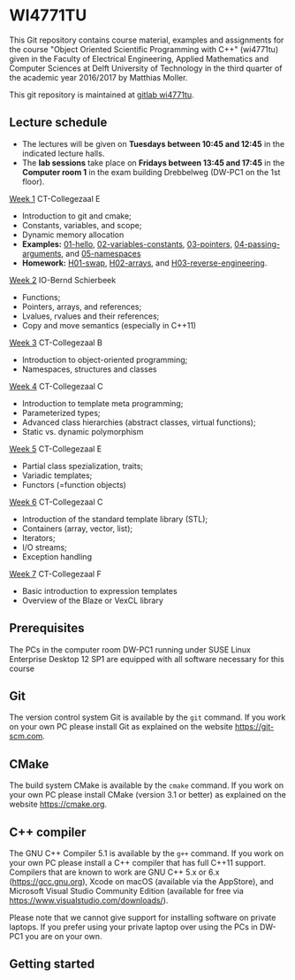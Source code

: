 WI4771TU
========

This Git repository contains course material, examples and assignments
for the course "Object Oriented Scientific Programming with C++"
(wi4771tu) given in the Faculty of Electrical Engineering, Applied
Mathematics and Computer Sciences at Delft University of Technology in
the third quarter of the academic year 2016/2017 by Matthias Moller.

This git repository is maintained at [gitlab wi4771tu].

Lecture schedule
----------------

-   The lectures will be given on **Tuesdays between 10:45 and 12:45** 
    in the indicated lecture halls. 
-   The **lab sessions** take place on **Fridays between 13:45 and 17:45** 
    in the **Computer room 1** in the exam building Drebbelweg (DW-PC1 on the 1st floor).

[Week 1](slides/week1.pdf) CT-Collegezaal E
-  Introduction to git and cmake;
-  Constants, variables, and scope;
-  Dynamic memory allocation
-  **Examples:**
   [01-hello],
   [02-variables-constants],
   [03-pointers],
   [04-passing-arguments], and
   [05-namespaces]
- **Homework:**
   [H01-swap],
   [H02-arrays], and
   [H03-reverse-engineering].

[Week 2](slides/week2.pdf) IO-Bernd Schierbeek
- Functions;
- Pointers, arrays, and references;
- Lvalues, rvalues and their references;
- Copy and move semantics (especially in C++11)
   
[Week 3](slides/week3.pdf) CT-Collegezaal B
- Introduction to object-oriented programming;
- Namespaces, structures and classes
   
[Week 4](slides/week4.pdf) CT-Collegezaal C
- Introduction to template meta programming;
- Parameterized types;
- Advanced class hierarchies (abstract classes, virtual functions);
- Static vs. dynamic polymorphism
   
[Week 5](slides/week5.pdf) CT-Collegezaal E
- Partial class spezialization, traits;
- Variadic templates;
- Functors (=function objects)
   
[Week 6](slides/week6.pdf) CT-Collegezaal C
- Introduction of the standard template library (STL);
- Containers (array, vector, list);
- Iterators;
- I/O streams;
- Exception handling
   
[Week 7](slides/week7.pdf) CT-Collegezaal F
- Basic introduction to expression templates
- Overview of the Blaze or VexCL library

Prerequisites
-------------

The PCs in the computer room DW-PC1 running under SUSE Linux Enterprise Desktop 
12 SP1 are equipped with all software necessary for this course

Git
---
The version control system Git is available by the `git` command. If you work on
your own PC please install Git as explained on the website https://git-scm.com.

CMake
-----
The build system CMake is available by the `cmake` command. If you work on
your own PC please install CMake (version 3.1 or better) as explained on the
website https://cmake.org.

C++ compiler
------------
The GNU C++ Compiler 5.1 is available by the `g++` command. If you work on
your own PC please install a C++ compiler that has full C++11 support. Compilers
that are known to work are GNU C++ 5.x or 6.x (https://gcc.gnu.org), Xcode on 
macOS (available via the AppStore), and Microsoft Visual Studio Community Edition
(available for free via https://www.visualstudio.com/downloads/).

Please note that we cannot give support for installing software on private 
laptops. If you prefer using your private laptop over using the PCs in DW-PC1
you are on your own.


Getting started
---------------




[gitlab wi4771tu]: https://gitlab.com/mmoelle1/wi4771tu.2017.git

[01-hello]: 01-hello/
[02-variables-constants]: 02-variables-constants/
[03-pointers]: 03-pointers/
[04-passing-arguments]: 04-passing-arguments/
[05-namespaces]: 05-namespaces/
[06-dot-product]: 06-dot-product/
[07-dot-product-struct]: 07-dot-product-struct/
[08-dot-product-struct2]: 08-dot-product-struct2/
[09-copy-move]: 09-copy-move/
[10-integration]: 10-integration/
[11-polymorphism]: 11-polymorphism/
[12-auto-decltype]: 12-auto-decltype/
[13-templates]: 13-templates/
[14-templates-partial-specialisation]: 14-templates-partial-specialisation/
[15-traits]: 15-traits/
[16-templates-sfinae]: 16-templates-sfinae/
[17-templates-sfinae2]: 17-templates-sfinae2/
[18-complex-conjugate]: 18-complex-conjugate/
[19-templates-variadic]: 19-templates-variadic/
[20-containers]: 20-containers/
[21-algorithm]: 21-algorithm/
[22-stack-queue]: 22-stack-queue/

[H01-swap]: H01-swap/
[H02-arrays]: H02-arrays/
[H03-reverse-engineering]: H03-reverse-engineering/
[H04-points-triangles]: H04-points-triangles/
[H05-copy-move]: H05-copy-move/
[H06-derivatives]: H06-derivatives/
[H07-templates]: H07-templates/
[H08-unit-converter]: H08-unit-converter/
[H09-symbolic-differentiation]: H09-symbolic-differentiation/
[H10-add-vectors]: H10-add-vectors/


